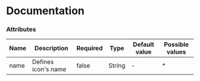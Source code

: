 # Documentation

### Attributes

| Name | Description | Required | Type | Default value | Possible values |
| --- | --- | --- | --- | --- | --- |
| name | Defines icon's name |  false | String | - | * |